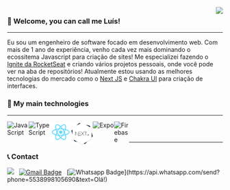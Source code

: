   <img src="https://github-readme-stats.vercel.app/api/top-langs/?username=luisspassos&langs_count=10&layout=compact&theme=dark" align="right">

  <h3>👋 Welcome, you can call me Luís!</h3>
  <hr>
  
Eu sou um engenheiro de software focado em desenvolvimento web. Com mais de 1 ano de experiência, venho cada vez mais dominando o ecossitema Javascript para criação de sites! Me especializei fazendo o [Ignite da RocketSeat](https://i.imgur.com/K5e99Aa.jpg) e criando vários projetos pessoais, onde você pode ver na aba de repositórios! Atualmente estou usando as melhores tecnologias do mercado como o [Next JS](https://nextjs.org/) e [Chakra UI](https://chakra-ui.com/) para criação de interfaces.

  <h3>🧡 My main technologies</h3>
  <hr>
  <a href='https://developer.mozilla.org/pt-BR/docs/Web/JavaScript' target='_blank'><img align="left" alt="JavaScript" src="https://cdn.icon-icons.com/icons2/2108/PNG/512/javascript_icon_130900.png" width="50"></a>
  <img align="left" alt="TypeScript" src="https://upload.wikimedia.org/wikipedia/commons/thumb/4/4c/Typescript_logo_2020.svg/512px-Typescript_logo_2020.svg.png" width="50">
  <img align="left" alt="React" src="https://raw.githubusercontent.com/github/explore/80688e429a7d4ef2fca1e82350fe8e3517d3494d/topics/react/react.png" width="50">
  <img align="left" alt="Next JS" src="https://raw.githubusercontent.com/Rohan-Shakya/Rohan-Shakya/master/images/next_logo.png" width="50">
  <img align="left" alt="Expo" src="https://seeklogo.com/images/E/expo-logo-01BB2BCFC3-seeklogo.com.png" width="50">
  <img align="left" alt="Firebase" src="https://seeklogo.com/images/F/firebase-logo-402F407EE0-seeklogo.com.png" width="35">
  
  <br>
  <br>
  
  ---
  
  <h3>📞 Contact</h3>

![](https://dcbadge.vercel.app/api/shield/331479619670638592?compact=true) &nbsp; [![Gmail Badge](https://img.shields.io/badge/-luis.passos013@gmail.com-c14438?style=flat-square&logo=Gmail&logoColor=white&link=mailto:luis.passos013@gmail.com)](mailto:luis.passos013@gmail.com) &nbsp; [![Whatsapp Badge](https://img.shields.io/badge/-Whatsapp-4CA143?style=flat-square&labelColor=4CA143&logo=whatsapp&logoColor=white&link=https://api.whatsapp.com/send?phone=5538998105690&text=Olá!)](https://api.whatsapp.com/send?phone=5538998105690&text=Olá!)


